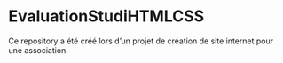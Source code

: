 # EvaluationStudiHTMLCSS

Ce repository a été créé lors d’un projet de création de site internet pour une association.
